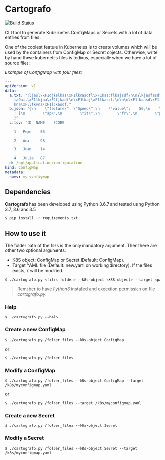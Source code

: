 # Cartografo


[![Build Status](https://travis-ci.org/mendrugory/cartografo.svg?branch=master)](https://travis-ci.org/mendrugory/cartografo)

CLI tool to generate Kubernetes ConfigMaps or Secrets with a lot of data entries from files.

One of the coolest feature in Kubernetes is to create volumes which will be used by the containers from ConfigMap or Secret objects. Otherwise, write by hand these kubernetes files is tedious, especially when we have a lot of source files:

*Example of ConfigMap with four files:*

```yaml
---
apiVersion: v1
data:
  a.txt: "kljasl\xF1djkalkas\xF1lknasdfl\xF1kasdflkajsdf\n\nalkjasfasdfads654\u1E31\
    la9ai.\xF1lkjaa\xF1ljkadf\n\xF1lkaj\xF1lkasdf.\n\n\n\xF1lkansd\xF1lknasdpfoiuqi90jql\xF1\
    kna\xF1lfkvna\xF1ldkasdf."
  b.json: "{\n    \"feature\": \"Speed\",\n    \"value\":    56,\n    \"languages\"\
    : [\n        \"sp\",\n        \"it\",\n        \"fr\",\n        \"pt\"\n    ]\n\
    }"
  c.tsv: 'ID  NAME    SCORE

    1   Pepe    56

    2   Ana     98

    3   Juan    14

    4   Julia   87'
  d: /opt/application/configuration
kind: ConfigMap
metadata:
  name: my-configmap
```

## Dependencies

**Cartografo** has been developed using Python 3.6.7 and tested using Python 3.7, 3.6 and 3.5

```bash
$ pip install -r requirements.txt
```

## How to use it

The folder path of the files is the only mandatory argument. Then there are other two optional arguments:
* K8S object: ConfigMap or Secret (Default: ConfigMap).
* Target YAML file (Default: new.yaml on working directory). If the files exists, it will be modified.

```bash
$ ./cartografo.py <files folder> --k8s-object <K8S object> --target <path to the YAML file>
```

> Remeber to have *Python3* installed and execution permission on file *cartografo.py*.


### Help

```
$ ./cartografo.py --help
```

### Create a new ConfigMap

```
$ ./cartografo.py /folder_files --k8s-object ConfigMap
```

or

```
$ ./cartografo.py /folder_files 
```

### Modify a ConfigMap

```
$ ./cartografo.py /folder_files --k8s-object ConfigMap --target /k8s/myconfigmap.yaml
```

or

```
$ ./cartografo.py /folder_files --target /k8s/myconfigmap.yaml
```




### Create a new Secret

```
$ ./cartografo.py /folder_files --k8s-object Secret
```


### Modify a Secret

```
$ ./cartografo.py /folder_files --k8s-object Secret --target /k8s/myconfigmap.yaml
```